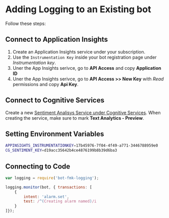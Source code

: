 # Adding Logging to an Existing bot
Follow these steps:

## Connect to Application Insights

1. Create an Application Insights service under your subscription.
2. Use the `Instrumentation Key` inside your bot registration page under _Instrumentation key_.
3. Uner the App Insights serivce, go to **API Access** and copy **Application ID**
4. Uner the App Insights serivce, go to **API Access >> New Key** with _Read_ permissions and copy **Api Key**.

## Connect to Cognitive Services
Create a new [Sentiment Analisys Service under Cognitive Services](https://www.microsoft.com/cognitive-services/en-us/text-analytics-api).
When creating the service, make sure to mark **Text Analytics - Preview**.

## Setting Environment Variables

```sh
APPINSIGHTS_INSTRUMENTATIONKEY=17b45976-7f04-4f49-a771-3446788959e0
CG_SENTIMENT_KEY=d19acc35642b4ce4876199b8b39d6ba3
```

## Connecting to Code

```js
var logging = require('bot-fmk-logging');

logging.monitor(bot, { transactions: [
    {
        intent: 'alarm.set',
        test: /^(Creating alarm named)/i
    }
]});
```